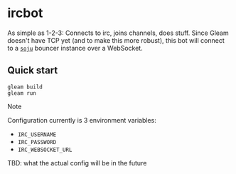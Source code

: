 # ircbot

As simple as 1-2-3: Connects to irc, joins channels, does stuff.
Since Gleam doesn't have TCP yet (and to make this more robust),
this bot will connect to a [`soju`](https://soju.im) bouncer instance
over a WebSocket.

## Quick start

```
gleam build
gleam run
```
> [!NOTE]
> Configuration currently is 3 environment variables:
> - `IRC_USERNAME`
> - `IRC_PASSWORD`
> - `IRC_WEBSOCKET_URL`
>
> TBD: what the actual config will be in the future
